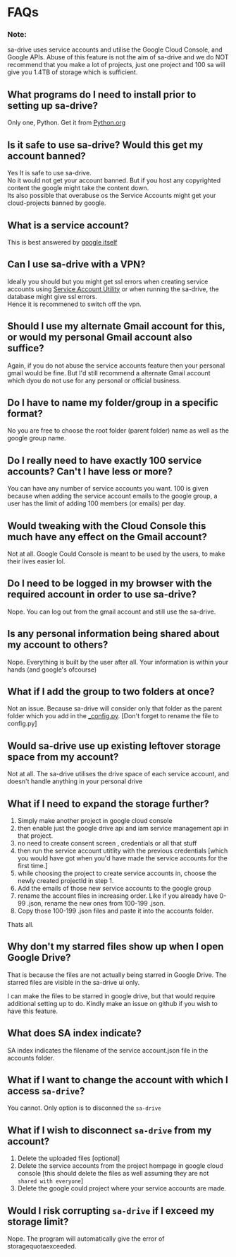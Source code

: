 # FAQs

### Note:
sa-drive uses service accounts and utilise the Google Cloud Console, and Google APIs.
Abuse of this feature is not the aim of sa-drive and we do NOT recommend that you make a lot of projects, just one project and 100 sa will give you 1.4TB of storage which is sufficient.

## What programs do I need to install prior to setting up sa-drive?
Only one, Python. Get it from [Python.org](https://python.org/)
## Is it safe to use sa-drive? Would this get my account banned?
Yes It is safe to use sa-drive.<br>No it would not get your account banned. But if you host any copyrighted content the google might take the content down.
<br>
Its also possible that overabuse os the Service Accounts might get your cloud-projects banned by google.

## What is a service account?
This is best answered by [google itself](https://cloud.google.com/iam/docs/service-account-overview)

## Can I use sa-drive with a VPN?

Ideally you should but you might get ssl errors when creating service accounts using [Service Account Utility](./Service%20Account%20Utility/) or when running the sa-drive, the database might give ssl errors.
<br>
Hence it is recommened to switch off the vpn.

## Should I use my alternate Gmail account for this, or would my personal Gmail account also suffice?

Again, if you do not abuse the service accounts feature then your personal gmail would be fine. But I'd still recommend a alternate Gmail account which dyou do not use for any personal or official business.

## Do I have to name my folder/group in a specific format?

No you are free to choose the root folder (parent folder) name as well as the google group name.

## Do I really need to have exactly 100 service accounts? Can't I have less or more?

You can have any number of service accounts you want. 100 is given because when adding the service account emails to the google group, a user has the limit of adding 100 members (or emails) per day.

## Would tweaking with the Cloud Console this much have any effect on the Gmail account?

Not at all. Google Could Console is meant to be used by the users, to make their lives easier lol.

## Do I need to be logged in my browser with the required account in order to use sa-drive?

Nope. You can log out from the gmail account and still use the sa-drive. 

## Is any personal information being shared about my account to others?

Nope. Everything is built by the user after all. Your information is within your hands (and google's ofcourse)

## What if I add the group to two folders at once?

Not an issue. Because sa-drive will consider only that folder as the parent folder which you add in the [_config.py](./_config.py). [Don't forget to rename the file to config.py]

## Would sa-drive use up existing leftover storage space from my account?

Not at all. The sa-drive utilises the drive space of each service account, and doesn't handle anything in your personal drive

## What if I need to expand the storage further?

1. Simply make another project in google cloud console
2. then enable just the google drive api and iam service management api in that project.
3. no need to create consent screen , credentials or all that stuff
4. then run the service account utitlity with the previous credentials [which you would have got when you'd have made the service accounts for the first time.]
5. while choosing the project to create service accounts in, choose the newly created projectId in step 1.
6. Add the emails of those new service accounts to the google group
7. rename the account files in increasing order. Like if you already have 0-99 .json, rename the new ones from 100-199 .json.
8. Copy those 100-199 .json files and paste it into the accounts folder.

Thats all.

## Why don't my starred files show up when I open Google Drive?

That is because the files are not actually being starred in Google Drive. The starred files are visible in the sa-drive ui only.

I can make the files to be starred in google drive, but that would require additional setting up to do. 
Kindly make an issue on github if you wish to have this feature.

## What does SA index indicate?
SA index indicates the filename of the service account.json file in the accounts folder.

## What if I want to change the account with which I access `sa-drive`?

You cannot. Only option is to disconned the `sa-drive`

## What if I wish to disconnect `sa-drive` from my account?

1. Delete the uploaded files [optional]
2. Delete the service accounts from the project hompage in google cloud console [this should delete the files as well assuming they are not `shared with everyone`]
3. Delete the google could project where your service accounts are made.

## Would I risk corrupting `sa-drive` if I exceed my storage limit?

Nope. The program will automatically give the error of storagequotaexceeded.